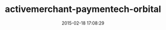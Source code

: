 ---
layout: post
title:  "activemerchant-paymentech-orbital"
repo:   "johnideal/activemerchant-paymentech-orbital"
date:   2015-02-18 17:08:29
gemurl: http://github.com/johnideal/activemerchant-paymentech-orbital
---